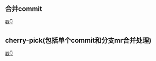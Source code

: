 ## 合并commit
[戳👇](https://segmentfault.com/a/1190000007748862)

## cherry-pick(包括单个commit和分支mr合并处理)
[戳👇](https://www.ruanyifeng.com/blog/2020/04/git-cherry-pick.html)
